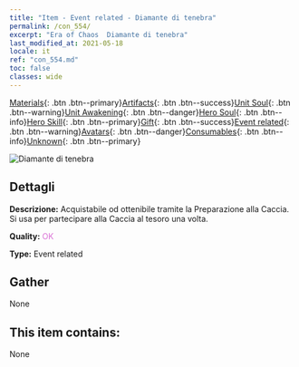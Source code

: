 ```yaml
---
title: "Item - Event related - Diamante di tenebra"
permalink: /con_554/
excerpt: "Era of Chaos  Diamante di tenebra"
last_modified_at: 2021-05-18
locale: it
ref: "con_554.md"
toc: false
classes: wide
---
```

 [Materials](/ItemsIT/){: .btn .btn--primary}[Artifacts](/ItemsIT/Artifacts/){: .btn .btn--success}[Unit Soul](/ItemsIT/UnitSoul/){: .btn .btn--warning}[Unit Awakening](/ItemsIT/UnitAwakening/){: .btn .btn--danger}[Hero Soul](/ItemsIT/HeroSoul/){: .btn .btn--info}[Hero Skill](/ItemsIT/HeroSkill/){: .btn .btn--primary}[Gift](/ItemsIT/Gift/){: .btn .btn--success}[Event related](/ItemsIT/Events/){: .btn .btn--warning}[Avatars](/ItemsIT/Avatars/){: .btn .btn--danger}[Consumables](/ItemsIT/Consumables/){: .btn .btn--info}[Unknown](/ItemsIT/Unknown/){: .btn .btn--primary}

 ![Diamante di tenebra](/images/t/i_10040.png)

## Dettagli
 **Descrizione:** Acquistabile od ottenibile tramite la Preparazione alla Caccia. Si usa per partecipare alla Caccia al tesoro una volta.

 **Quality:** <span style="color: #DA70D6">OK</span>

 **Type:** Event related

## Gather

  None

## This item contains:

  None


